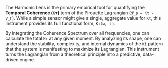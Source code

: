 The Harmonic Lens is the primary empirical tool for quantifying the **Temporal Coherence (`Kτ`)** term of the Pirouette Lagrangian (`𝓛_p = Kτ - V_Γ`). While a simple sensor might give a single, aggregate value for `Kτ`, this instrument provides its full functional form, `Kτ(ω, t)`.

By integrating the Coherence Spectrum over all frequencies, one can calculate the total `Kτ` at any given moment. By analyzing its shape, one can understand the stability, complexity, and internal dynamics of the `Ki` pattern that the system is manifesting to maximize its Lagrangian. This instrument turns the Lagrangian from a theoretical principle into a predictive, data-driven engine.
